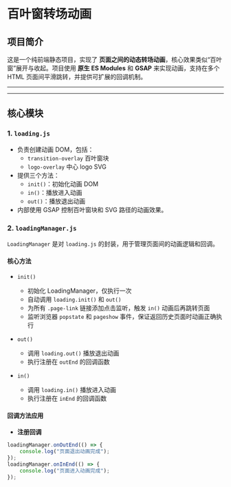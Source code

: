# 百叶窗转场动画

## 项目简介
这是一个纯前端静态项目，实现了 **页面之间的动态转场动画**，核心效果类似“百叶窗”展开与收起。项目使用 **原生 ES Modules** 和 **GSAP** 来实现动画，支持在多个 HTML 页面间平滑跳转，并提供可扩展的回调机制。

---


---

## 核心模块

### 1. `loading.js`
- 负责创建动画 DOM，包括：
  - `transition-overlay` 百叶窗块
  - `logo-overlay` 中心 logo SVG
- 提供三个方法：
  - `init()`：初始化动画 DOM
  - `in()`：播放进入动画
  - `out()`：播放退出动画
- 内部使用 GSAP 控制百叶窗块和 SVG 路径的动画效果。

### 2. `loadingManager.js`
`LoadingManager` 是对 `loading.js` 的封装，用于管理页面间的动画逻辑和回调。

#### 核心方法
- `init()`  
  - 初始化 LoadingManager，仅执行一次  
  - 自动调用 `loading.init()` 和 `out()`  
  - 为所有 `.page-link` 链接添加点击监听，触发 `in()` 动画后再跳转页面  
  - 监听浏览器 `popstate` 和 `pageshow` 事件，保证返回历史页面时动画正确执行

- `out()`  
  - 调用 `loading.out()` 播放退出动画  
  - 执行注册在 `outEnd` 的回调函数

- `in()`  
  - 调用 `loading.in()` 播放进入动画  
  - 执行注册在 `inEnd` 的回调函数

#### 回调方法应用
- **注册回调**
```javascript
loadingManager.onOutEnd(() => {
    console.log("页面退出动画完成");
});
loadingManager.onInEnd(() => {
    console.log("页面进入动画完成");
});


